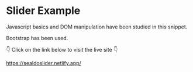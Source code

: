 # Slider Example

Javascript basics and DOM manipulation have been studied in this snippet.

Bootstrap has been used.

👇 Click on the link below to visit the live site 👇

https://sealdoslider.netlify.app/